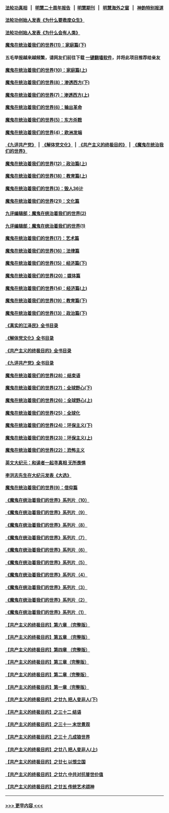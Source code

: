 #### [法轮功真相](https://github.com/gfw-breaker/truth/blob/master/README.md?t=0) &nbsp;&nbsp;|&nbsp;&nbsp; [明慧二十周年报告](https://github.com/gfw-breaker/mh-reports/blob/master/README.md?t=0) &nbsp;&nbsp;|&nbsp;&nbsp;[明慧期刊](https://github.com/gfw-breaker/mh-qikan) &nbsp;&nbsp;|&nbsp;&nbsp; [明慧海外之窗](https://github.com/gfw-breaker/mh-news/blob/master/README.md?t=0) &nbsp;&nbsp;|&nbsp;&nbsp; [神韵特别报道](https://github.com/gfw-breaker/mh-news/blob/master/shenyun.md?t=0)
#### [法轮功创始人发表《为什么要救度众生》](../pages/nsc422/n13975246.md?t=04251843) 
#### [法轮功创始人发表《为什么会有人类》](../pages/nsc422/n13912117.md?t=04251843) 
#### [魔鬼在统治着我们的世界(11)：家庭篇(下)](../pages/nsc422/n10440961.md?t=04251843) 
#### 五毛举报越来越频繁，请网友们前往下载 [一键翻墙软件](https://github.com/gfw-breaker/ssr-accounts)，并将此项目推荐给亲友
#### [魔鬼在统治着我们的世界(10)：家庭篇(上)](../pages/nsc422/n10435448.md?t=04251843) 
#### [魔鬼在统治着我们的世界(8)：渗透西方(下)](../pages/nsc422/n10429603.md?t=04251843) 
#### [魔鬼在统治着我们的世界(7)：渗透西方(上)](../pages/nsc422/n10426013.md?t=04251843) 
#### [魔鬼在统治着我们的世界(6)：输出革命](../pages/nsc422/n10421536.md?t=04251843) 
#### [魔鬼在统治着我们的世界(5)：东方杀戮](../pages/nsc422/n10417707.md?t=04251843) 
#### [魔鬼在统治着我们的世界(4)：欧洲发端](../pages/nsc422/n10414890.md?t=04251843) 
#### [《九评共产党》](https://github.com/begood0513/9ping.md/blob/master/README.md) &nbsp;|&nbsp; [《解体党文化》](../../../../jtdwh.md/blob/master/README.md)  &nbsp;|&nbsp; [《共产主义的终极目的》](../../../../gczydzjmd.md/blob/master/README.md) &nbsp;|&nbsp; [《魔鬼在统治我们的世界》](../../../../mgztzwmdsj.md/blob/master/README.md) 
#### [魔鬼在统治着我们的世界(12)：政治篇(上)](../pages/nsc422/n10444576.md?t=04251843) 
#### [魔鬼在统治着我们的世界(18)：教育篇(上)](../pages/nsc422/n10526970.md?t=04251843) 
#### [魔鬼在统治着我们的世界(3)：毁人36计](../pages/nsc422/n10411583.md?t=04251843) 
#### [魔鬼在统治着我们的世界(21)：文化篇](../pages/nsc422/n10597706.md?t=04251843) 
#### [九评编辑部：魔鬼在统治着我们的世界(2)](../pages/nsc422/n10410036.md?t=04251843) 
#### [九评编辑部：魔鬼在统治着我们的世界(1)](../pages/nsc422/n10406825.md?t=04251843) 
#### [魔鬼在统治着我们的世界(17)：艺术篇](../pages/nsc422/n10499093.md?t=04251843) 
#### [魔鬼在统治着我们的世界(16)：法律篇](../pages/nsc422/n10485969.md?t=04251843) 
#### [魔鬼在统治着我们的世界(15)：经济篇(下)](../pages/nsc422/n10469975.md?t=04251843) 
#### [魔鬼在统治着我们的世界(20)：媒体篇](../pages/nsc422/n10586579.md?t=04251843) 
#### [魔鬼在统治着我们的世界(14)：经济篇(上)](../pages/nsc422/n10457370.md?t=04251843) 
#### [魔鬼在统治着我们的世界(19)：教育篇(下)](../pages/nsc422/n10564808.md?t=04251843) 
#### [魔鬼在统治着我们的世界(13)：政治篇(下)](../pages/nsc422/n10448270.md?t=04251843) 
#### [《真实的江泽民》全书目录](../pages/nsc422/n13721399.md?t=04251843) 
#### [《解体党文化》全书目录](../pages/nsc422/n13721157.md?t=04251843) 
#### [《共产主义的终极目的》全书目录](../pages/nsc422/n13721048.md?t=04251843) 
#### [《九评共产党》全书目录](../pages/nsc422/n13708085.md?t=04251843) 
#### [魔鬼在统治着我们的世界(28)：结束语](../pages/nsc422/n10936246.md?t=04251843) 
#### [魔鬼在统治着我们的世界(27)：全球野心(下)](../pages/nsc422/n10928319.md?t=04251843) 
#### [魔鬼在统治着我们的世界(26)：全球野心(上)](../pages/nsc422/n10900318.md?t=04251843) 
#### [魔鬼在统治着我们的世界(25)：全球化](../pages/nsc422/n10788205.md?t=04251843) 
#### [魔鬼在统治着我们的世界(24)：环保主义(下)](../pages/nsc422/n10695307.md?t=04251843) 
#### [魔鬼在统治着我们的世界(23)：环保主义(上)](../pages/nsc422/n10688613.md?t=04251843) 
#### [魔鬼在统治着我们的世界(22)：恐怖主义](../pages/nsc422/n10614727.md?t=04251843) 
#### [英文大纪元：和读者一起寻真相 无所畏惧](../pages/nsc422/n12542027.md?t=04251843) 
#### [李洪志先生在大纪元发表《大选》](../pages/nsc422/n12534746.md?t=04251843) 
#### [魔鬼在统治着我们的世界(9)：信仰篇](../pages/nsc422/n10432159.md?t=04251843) 
#### [《魔鬼在统治着我们的世界》系列片（10）](../pages/nsc422/n12292670.md?t=04251843) 
#### [《魔鬼在统治着我们的世界》系列片（9）](../pages/nsc422/n12290859.md?t=04251843) 
#### [《魔鬼在统治着我们的世界》系列片（8）](../pages/nsc422/n12287445.md?t=04251843) 
#### [《魔鬼在统治着我们的世界》系列片（7）](../pages/nsc422/n12283425.md?t=04251843) 
#### [《魔鬼在统治着我们的世界》系列片（6）](../pages/nsc422/n12282314.md?t=04251843) 
#### [《魔鬼在统治着我们的世界》系列片（5）](../pages/nsc422/n12281419.md?t=04251843) 
#### [《魔鬼在统治着我们的世界》系列片（4）](../pages/nsc422/n12274024.md?t=04251843) 
#### [《魔鬼在统治着我们的世界》系列片（3）](../pages/nsc422/n12271322.md?t=04251843) 
#### [《魔鬼在统治着我们的世界》系列片（2）](../pages/nsc422/n12269049.md?t=04251843) 
#### [《魔鬼在统治着我们的世界》系列片（1）](../pages/nsc422/n12267575.md?t=04251843) 
#### [【共产主义的终极目的】第六章 （完整版）](../pages/nsc422/n11428913.md?t=04251843) 
#### [【共产主义的终极目的】第五章 （完整版）](../pages/nsc422/n11428912.md?t=04251843) 
#### [【共产主义的终极目的】第四章 （完整版）](../pages/nsc422/n11428907.md?t=04251843) 
#### [【共产主义的终极目的】第三章（完整版）](../pages/nsc422/n11428848.md?t=04251843) 
#### [【共产主义的终极目的】第二章（完整版）](../pages/nsc422/n11428831.md?t=04251843) 
#### [【共产主义的终极目的】第一章（完整版）](../pages/nsc422/n11417651.md?t=04251843) 
#### [【共产主义的终极目的】之廿九 把人变非人(下)](../pages/nsc422/n11344140.md?t=04251843) 
#### [【共产主义的终极目的】之三十二 结语](../pages/nsc422/n11360535.md?t=04251843) 
#### [【共产主义的终极目的】之三十一 末世景观](../pages/nsc422/n11351129.md?t=04251843) 
#### [【共产主义的终极目的】之三十 几成狼世界](../pages/nsc422/n11348280.md?t=04251843) 
#### [【共产主义的终极目的】之廿八 把人变非人(上)](../pages/nsc422/n11340492.md?t=04251843) 
#### [【共产主义的终极目的】之廿七 以恨立国](../pages/nsc422/n11336944.md?t=04251843) 
#### [【共产主义的终极目的】之廿六 中共对抗普世价值](../pages/nsc422/n11324785.md?t=04251843) 
#### [【共产主义的终极目的】之廿五 传统艺术颂神](../pages/nsc422/n11296396.md?t=04251843) 

----
#### [ >>> 更早内容 <<< ](../indexes/nsc422-earlier.md)
